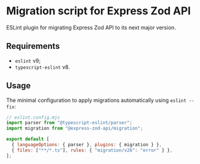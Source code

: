 # Migration script for Express Zod API

ESLint plugin for migrating Express Zod API to its next major version.

## Requirements

- `eslint` v9;
- `typescript-eslint` v8.

## Usage

The minimal configuration to apply migrations automatically using `eslint --fix`:

```js
// eslint.config.mjs
import parser from "@typescript-eslint/parser";
import migration from "@express-zod-api/migration";

export default [
  { languageOptions: { parser }, plugins: { migration } },
  { files: ["**/*.ts"], rules: { "migration/v26": "error" } },
];
```
